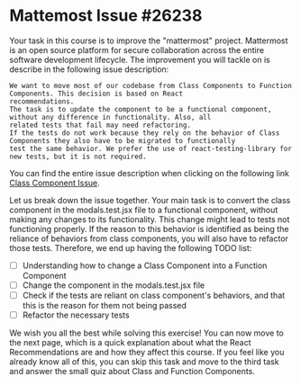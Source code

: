 
# Mattemost Issue #26238

Your task in this course is to improve the "mattermost" project. Mattermost is an open source platform for secure 
collaboration across the entire software development lifecycle. The improvement you will tackle on is describe in the 
following issue description:

```text
We want to move most of our codebase from Class Components to Function Components. This decision is based on React 
recommendations.
The task is to update the component to be a functional component, without any difference in functionality. Also, all 
related tests that fail may need refactoring.
If the tests do not work because they rely on the behavior of Class Components they also have to be migrated to functionally 
test the same behavior. We prefer the use of react-testing-library for new tests, but it is not required.
```

You can find the entire issue description when clicking on the following link [Class Component Issue](https://github.com/mattermost/mattermost/issues/26205).

Let us break down the issue together. Your main task is to convert the class component in the modals.test.jsx file to a 
functional component, without making any changes to its functionality. This change might lead to tests not functioning 
properly. If the reason to this behavior is identified as being the reliance of behaviors from class components, you will also 
have to refactor those tests. Therefore, we end up having the following TODO list:

- [ ] Understanding how to change a Class Component into a Function Component
- [ ] Change the component in the modals.test.jsx file
- [ ] Check if the tests are reliant on class component's behaviors, and that this is the reason for them not being passed
- [ ] Refactor the necessary tests

We wish you all the best while solving this exercise! You can now move to the next page, which is a quick explanation 
about what the React Recommendations are and how they affect this course. If you feel like you already know all of this, 
you can skip this task and move to the third task and answer the small quiz about Class and Function Components.